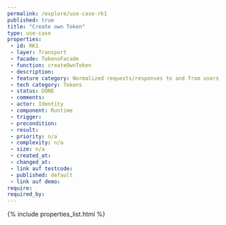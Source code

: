 ```yaml
---
permalink: /explore/use-case-rk1
published: true
title: "Create own Token"
type: use-case
properties:
 - id: RK1
 - layer: Transport
 - facade: TokensFacade
 - function: createOwnToken
 - description: 
 - feature category: Normalized requests/responses to and from users
 - tech category: Tokens
 - status: DONE
 - comments: 
 - actor: Identity
 - component: Runtime
 - trigger: 
 - precondition: 
 - result: 
 - priority: n/a
 - complexity: n/a
 - size: n/a
 - created_at: 
 - changed_at: 
 - link auf testcode: 
 - published: default
 - link auf demo: 
require:
required_by:
---
```

{% include properties_list.html %}
